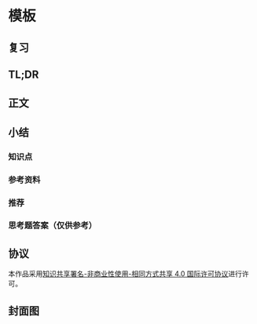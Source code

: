 # 模板

## 复习

## TL;DR

## 正文

## 小结

### 知识点

### 参考资料

### 推荐

### 思考题答案（仅供参考）

## 协议

本作品采用[知识共享署名-非商业性使用-相同方式共享 4.0 国际许可协议](https://creativecommons.org/licenses/by-nc-sa/4.0/deed.zh)进行许可。

## 封面图


